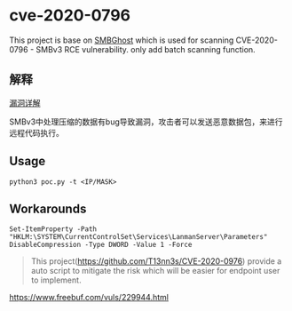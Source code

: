 # cve-2020-0796

This project is base on [SMBGhost](https://github.com/ollypwn/SMBGhost) which is used for scanning CVE-2020-0796 - SMBv3 RCE vulnerability. only add batch scanning function.

## 解释

[漏洞详解](https://nosec.org/home/detail/4309.html)

SMBv3中处理压缩的数据有bug导致漏洞，攻击者可以发送恶意数据包，来进行远程代码执行。

## Usage

```
python3 poc.py -t <IP/MASK>
```

## Workarounds

```
Set-ItemProperty -Path "HKLM:\SYSTEM\CurrentControlSet\Services\LanmanServer\Parameters" DisableCompression -Type DWORD -Value 1 -Force
```

> This project(https://github.com/T13nn3s/CVE-2020-0976) provide a auto script to mitigate the risk which will be easier for endpoint user to implement.

<https://www.freebuf.com/vuls/229944.html>

